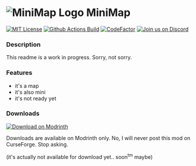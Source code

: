 # ![MiniMap Logo](https://raw.githubusercontent.com/pl3xgaming/MiniMap/master/src/main/resources/assets/minimap/textures/icon.png) MiniMap

[![MIT License](https://img.shields.io/github/license/pl3xgaming/minimap?&logo=github)](LICENSE)
[![Github Actions Build](https://img.shields.io/github/workflow/status/pl3xgaming/minimap/Build?event=push&logo=github)](https://modrinth.com/mod/minimap)
[![CodeFactor](https://www.codefactor.io/repository/github/pl3xgaming/minimap/badge)](https://www.codefactor.io/repository/github/pl3xgaming/minimap)
[![Join us on Discord](https://img.shields.io/discord/685683385313919172.svg?label=&logo=discord&logoColor=ffffff&color=7389D8&labelColor=6A7EC2)](https://discord.gg/nhGzEkwXQX )

### Description

This readme is a work in progress. Sorry, not sorry.

### Features

* it's a map
* it's also mini
* it's not ready yet

### Downloads

[![Download on Modrinth](https://raw.githubusercontent.com/Prospector/badges/master/modrinth-badge-72h-padded.png)](https://modrinth.com/mod/minimap)

Downloads are available on Modrinth only. No, I will never post this mod on CurseForge. Stop asking.

(it's actually not available for download yet.. soon<sup>tm</sup> maybe)

